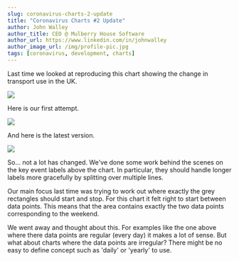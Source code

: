 ```yaml
---
slug: coronavirus-charts-2-update
title: "Coronavirus Charts #2 Update"
author: John Walley
author_title: CEO @ Mulberry House Software
author_url: https://www.linkedin.com/in/johnwalley
author_image_url: /img/profile-pic.jpg
tags: [coronavirus, development, charts]
---
```


Last time we looked at reproducing this chart showing the change in transport use in the UK.

![](/img/blog/change-in-transport-use.png)

Here is our first attempt.

![](/img/blog/remarkable-chart-change-in-tranport-use-before.png)

And here is the latest version.

![](/img/blog/remarkable-chart-change-in-tranport-use-after.png)

<!-- truncate-->

So... not a lot has changed. We've done some work behind the scenes on the key event labels above the chart. In particular, they should handle longer labels more gracefully by splitting over multiple lines.

Our main focus last time was trying to work out where exactly the grey rectangles should start and stop. For this chart it felt right to start between data points. This means that the area contains exactly the two data points corresponding to the weekend.

We went away and thought about this. For examples like the one above where there data points are regular (every day) it makes a lot of sense. But what about charts where the data points are irregular? There might be no easy to define concept such as 'daily' or 'yearly' to use.
